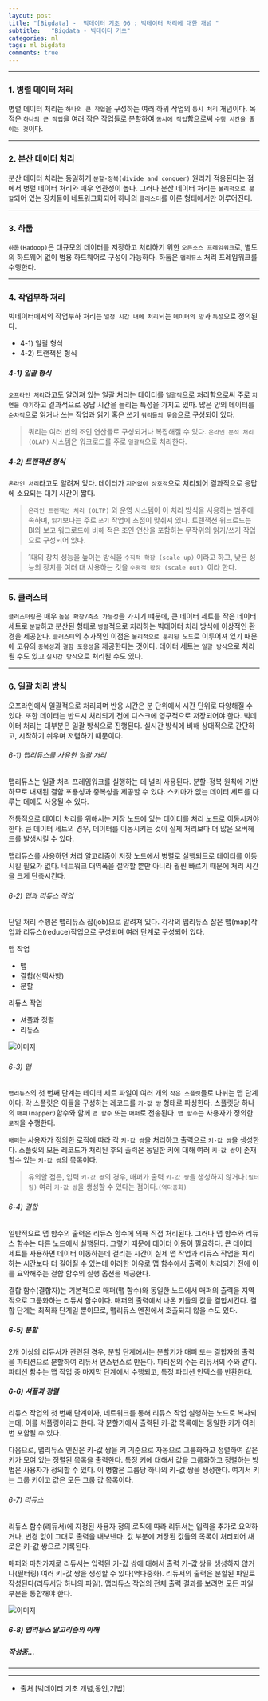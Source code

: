 ```yaml
---
layout: post
title: "[Bigdata] -  빅데이터 기초 06 : 빅데이터 처리에 대한 개념 "
subtitle:   "Bigdata - 빅데이터 기초"
categories: ml
tags: ml bigdata
comments: true
---
```


---

### 1. 병렬 데이터 처리

병렬 데이터 처리는 `하나의 큰 작업`을 구성하는 여러 하위 작업의 `동시 처리` 개념이다. 목적은 `하나의 큰 작업`을 여러 작은 작업들로 분할하여 `동시에 작업`함으로써 `수행 시간을 줄이는 것`이다. 

---

### 2. 분산 데이터 처리

분산 데이터 처리는 동일하게 `분할-정복(divide and conquer)` 원리가 적용된다는 점에서 병렬 데이터 처리와 매우 연관성이 높다. 그러나 분산 데이터 처리는 `물리적으로 분할`되어 있는 장치들이 네트워크화되어 하나의 `클러스터`를 이룬 형태에서만 이루어진다. 

---

### 3. 하둡

`하둡(Hadoop)`은 대규모의 데이터를 저장하고 처리하기 위한 `오픈소스 프레임워크`로, 별도의 하드웨어 없이 범용 하드웨어로 구성이 가능하다. 하둡은 `맵리듀스` 처리 프레임워크를 수행한다.

---

### 4. 작업부하 처리

빅데이터에서의 작업부하 처리는 `일정 시간 내에 처리`되는 `데이터의 양`과 `특성`으로 정의된다.

+ 4-1) 일괄 형식
+ 4-2) 트랜잭션 형식

##### 4-1) 일괄 형식

`오프라인 처리`라고도 알려져 있는 일괄 처리는 데이터를 `일괄적`으로 처리함으로써 주로 `지연을 야기`하고 결과적으로 응답 시간을 늘리는 특성을 가지고 있따. 많은 양의 데이터를 `순차적`으로 읽거나 쓰는 작업과 읽기 혹은 쓰기 `쿼리들의 묶음`으로 구성되어 있다. 

> 쿼리는 여러 번의 조인 연산들로 구성되거나 복잡해질 수 있다. `온라인 분석 처리 (OLAP)` 시스템은 워크로드를 주로 `일괄적`으로 처리한다. 

##### 4-2) 트랜잭션 형식

`온라인 처리`라고도 알려져 있다. 데이터가 `지연없이 상호적`으로 처리되어 결과적으로 응답에 소요되는 대기 시간이 짧다.

> `온라인 트랜잭션 처리 (OLTP)` 와 운영 시스템이 이 처리 방식을 사용하는 범주에 속하며, `읽기`보다는 주로 `쓰기` 작업에 초점이 맞춰져 있다. 트랜잭션 워크로드는 BI와 보고 워크로드에 비해 적은 조인 연산을 포함하는 무작위의 읽기/쓰기 작업으로 구성되어 있다.

> 1대의 장치 성능을 높이는 방식을 `수직적 확장 (scale up)` 이라고 하고, 낮은 성능의 장치를 여러 대 사용하는 것을 `수평적 확장 (scale out) `이라 한다.

---

### 5. 클러스터

`클러스터링`은 매우 `높은 확장/축소 가능성`을 가지기 떄문에, 큰 데이터 세트를 작은 데이터 세트로 `분할`하고 분산된 형태로 `병렬`적으로 처리하는 빅데이터 처리 방식에 이상적인 환경을 제공한다. `클러스터`의 추가적인 이점은 `물리적으로 분리된 노드`로 이루어져 있기 때문에 고유의 `중복성`과 `결함 포용성`을 제공한다는 것이다. 데이터 세트는 `일괄 방식`으로 처리될 수도 있고 `실시간 방식`으로 처리될 수도 있다.

---

### 6. 일괄 처리 방식

오프라인에서 일괄적으로 처리되며 반응 시간은 분 단위에서 시간 단위로 다양해질 수 있다. 또한 데이터는 반드시 처리되기 전에 디스크에 영구적으로 저장되어야 한다. 빅데이터 처리는 대부분은 일괄 방식으로 진행된다. 실시간 방식에 비해 상대적으로 간단하고, 시작하기 쉬우며 저렴하기 때문이다. 

###### 6-1) 맵리듀스를 사용한 일괄 처리

맵리듀스는 일괄 처리 프레임워크를 실행하는 데 널리 사용된다. 분할-정복 원칙에 기반하므로 내재된 결함 포용성과 중복성을 제공할 수 있다. 스키마가 없는 데이터 세트를 다루는 데에도 사용될 수 있다.

전통적으로 데이터 처리를 위해서는 저장 노드에 있는 데이터를 처리 노드로 이동시켜야 한다. 큰 데이터 세트의 경우, 데이터를 이동시키는 것이 실제 처리보다 더 많은 오버헤드를 발생시킬 수 있다.

맵리듀스를 사용하면 처리 알고리즘이 저장 노드에서 병렬로 실행되므로 데이터를 이동시킬 필요가 없다. 네트워크 대역폭을 절약할 뿐만 아니라 훨씬 빠르기 때문에 처리 시간을 크게 단축시킨다.

###### 6-2) 맵과 리듀스 작업

단일 처리 수행은 맵리듀스 잡(job)으로 알려져 있다. 각각의 맵리듀스 잡은 맵(map)작업과 리듀스(reduce)작업으로 구성되며 여러 단계로 구성되어 있다.

맵 작업

+ 맵
+ 결합(선택사항)
+ 분할

리듀스 작업

+ 셔플과 정렬
+ 리듀스

![이미지](https://Funncy.github.io/assets/img/bigdata/06/2020-05-19-MAP_REDUCE.png "map reduce")

###### 6-3) 맵

`맵리듀스`의 첫 번째 단계는 데이터 세트 파일이 여러 개의 `작은 스플릿`들로 나뉘는 맵 단계이다. 각 스플릿은 이들을 구성하는 레코드를 `키-값 쌍` 형태로 파싱한다. 스플릿당 하나의 `매퍼(mapper)`함수와 함께 `맵 함수` 또는 `매퍼`로 전송된다. `맵 함수`는 사용자가 정의한 `로직`을 수행한다. 

`매퍼`는 사용자가 정의한 로직에 따라 각 `키-값 쌍`을 처리하고 출력으로 `키-값 쌍`을 생성한다. 스플릿의 모든 레코드가 처리된 후의 출력은 동일한 키에 대해 여러 `키-값 쌍`이 존재 할수 있는 `키-값 쌍`의 목록이다. 

> 유의할 점은, 입력 `키-값 쌍`의 경우, 매퍼가 출력 `키-값 쌍`을 생성하지 않거나`(필터링)` 여러 `키-값 쌍`을 생성할 수 있다는 점이다.`(역다중화)`

###### 6-4) 결합

일반적으로 맵 함수의 출력은 리듀스 함수에 의해 직접 처리된다. 그러나 맵 함수와 리듀스 함수는 다른 노드에서 실행된다. 그렇기 때문에 데이터 이동이 필요하다. 큰 데이터 세트를 사용하면 데이터 이동하는데 걸리는 시간이 실제 맵 작업과 리듀스 작업을 처리하는 시간보다 더 길어질 수 있는데 이러한 이유로 맵 함수에서 출력이 처리되기 전에 이를 요약해주는 결합 함수의 실행 옵션을 제공한다. 

결합 함수(결합자)는 기본적으로 매퍼(맵 함수)와 동일한 노드에서 매퍼의 출력을 지역적으로 그룹화하는 리듀서 함수이다. 매퍼의 출력에서 나온 키들의 값을 결합시킨다. 결합 단계는 최적화 단계일 뿐이므로, 맵리듀스 엔진에서 호출되지 않을 수도 있다.

##### 6-5) 분할

2개 이상의 리듀서가 관련된 경우, 분할 단계에서는 분할기가 매퍼 또는 결합자의 출력을 파티션으로 분할하여 리듀서 인스턴스로 만든다. 파티션의 수는 리듀서의 수와 같다. 파티션 함수는 맵 작업 중 마지막 단계에서 수행되고, 특정 파티션 인덱스를 반환한다.

##### 6-6) 셔플과 정렬

리듀스 작업의 첫 번째 단계이자, 네트워크를 통해 리듀스 작업 실행하는 노드로 복사되는데, 이를 셔플링이라고 한다. 각 분할기에서 출력된 키-값 목록에는 동일한 키가 여러 번 포함될 수 있다.

다음으로, 맵리듀스 엔진은 키-값 쌍을 키 기준으로 자동으로 그룹화하고 정렬하여 같은 키가 모여 있는 정렬된 목록을 출력한다. 특정 키에 대해서 값을 그룹화하고 정렬하는 방법은 사용자가 정의할 수 있다. 이 병합은 그룹당 하나의 키-값 쌍을 생성한다. 여기서 키는 그룹 키이고 값은 모든 그룹 값 목록이다.

###### 6-7) 리듀스

리듀스 함수(리듀서)에 지정된 사용자 정의 로직에 따라 리듀서는 입력을 추가로 요약하거나, 변경 없이 그대로 출력을 내보낸다. 값 부분에 저장된 값들의 목록이 처리되어 새로운 키-값 쌍으로 기록된다. 

매퍼와 마찬가지로 리듀서는 입력된 키-값 쌍에 대해서 출력 키-값 쌍을 생성하지 않거나(필터링) 여러 키-값 쌍을 생성할 수 있다(역다중화). 리듀서의 출력은 분할된 파일로 작성된다(리듀서당 하나의 파일). 맵리듀스 작업의 전체 출력 결과를 보려면 모든 파일 부분을 통합해야 한다.

![이미지](https://Funncy.github.io/assets/img/bigdata/06/2020-05-19-MAP_REDUCE_2.png "map reduce 2")

##### 6-8) 맵리듀스 알고리즘의 이해

##### 작성중...

---



---

- 출처 [빅데이터 기초 개념,동인,기법]